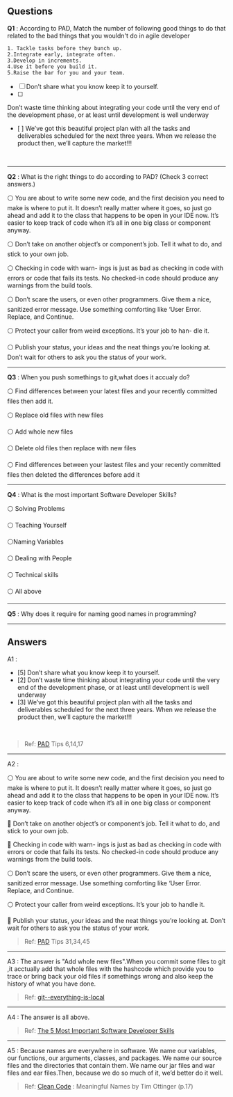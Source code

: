 Questions
---

**Q1** : According to PAD, Match the number of following good things to do that related to the bad things that you wouldn't do in agile developer 

    1. Tackle tasks before they bunch up.
    2.Integrate early, integrate often.
    3.Develop in increments.
    4.Use it before you build it.
    5.Raise the bar for you and your team.
- [ ]  Don’t share what you know keep it to yourself.<BR>
- [ ] 
Don’t waste time thinking about integrating your code until the very end of the development phase, or at least until development is well underway <BR>
- [ ] 
We’ve got this beautiful project plan with all the tasks and deliverables scheduled for the next three years. When we release the product then, we’ll capture the market!!!
<BR>

***
**Q2** : What is the right things to do according to PAD? (Check 3 correct answers.)

:white_circle:  You are about to write some new code, and the first decision you need to make is where to put it. It doesn’t really matter where it goes, so just go ahead and add it to the class that happens to be open in your IDE now. It’s easier to keep track of code when it’s all in one big class or component anyway. <BR>

:white_circle:  Don’t take on another object’s or component’s job. Tell it what to do, and stick to your own job. <BR>

:white_circle:  Checking in code with warn- ings is just as bad as checking in code with errors or code that fails its tests. No checked-in code should produce any warnings from the build tools. <BR>

:white_circle:  Don’t scare the users, or even other programmers. Give them a nice, sanitized error message. Use something comforting like ‘User Error. Replace, and Continue. <BR>

:white_circle:  Protect your caller from weird exceptions. It’s your job to han- dle it. <BR>

:white_circle: Publish your status, your ideas and the neat things you’re looking at. Don’t wait for others to ask you the status of your work. <BR>

***
**Q3** : When you push somethings to git,what does it accualy do?

:white_circle: Find differences between your latest files and your recently committed files then add it. <BR>

:white_circle: Replace old files with new files <BR>

:white_circle: Add whole new files <BR>

:white_circle: Delete old files then replace with new files <BR>

:white_circle: Find differences between your lastest files and your recently committed files then deleted the differences before add it <BR>

***
**Q4** : What is the most important Software Developer Skills?

:white_circle: Solving Problems<BR>

:white_circle: Teaching Yourself <BR>

:white_circle:Naming Variables <BR>

:white_circle: Dealing with People <BR>

:white_circle: Technical skills<BR>

:white_circle: 
All above <BR>

***
**Q5** : Why does it require for naming  good names in programming?


***
Answers
---
 A1 : 
- [5]  Don’t share what you know keep it to yourself.<BR>
- [2] 
Don’t waste time thinking about integrating your code until the very end of the development phase, or at least until development is well underway <BR>
- [3] 
We’ve got this beautiful project plan with all the tasks and deliverables scheduled for the next three years. When we release the product then, we’ll capture the market!!!
<BR>

>Ref: [PAD]() Tips 6,14,17

***
A2 : 

:white_circle:  You are about to write some new code, and the first decision you need to make is where to put it. It doesn’t really matter where it goes, so just go ahead and add it to the class that happens to be open in your IDE now. It’s easier to keep track of code when it’s all in one big class or component anyway. <BR>

:radio_button:  Don’t take on another object’s or component’s job. Tell it what to do, and stick to your own job. <BR>

:radio_button:  Checking in code with warn- ings is just as bad as checking in code with errors or code that fails its tests. No checked-in code should produce any warnings from the build tools. <BR>

:white_circle:  Don’t scare the users, or even other programmers. Give them a nice, sanitized error message. Use something comforting like ‘User Error. Replace, and Continue. <BR>

:white_circle:  Protect your caller from weird exceptions. It’s your job to handle it. <BR>

:radio_button: Publish your status, your ideas and the neat things you’re looking at. Don’t wait for others to ask you the status of your work. <BR>

>Ref: [PAD]() Tips  31,34,45

***
A3 : The answer is "Add whole new files".When you commit some files to git ,it acctually add that whole files with the hashcode which provide you to trace or bring back your old files if somethings wrong and also keep the history of what you have done.

>Ref: [git--everything-is-local](https://git-scm.com/docs/git-push)

***
A4 : The answer is all above.

>Ref: [The 5 Most Important Software Developer Skills](https://simpleprogrammer.com/the-4-most-important-skills-for-a-software-developer/#solving-problems)

***
A5 : Because names are everywhere in software. We name our variables, our functions, our arguments, classes, and packages. We name our source files and the directories that contain them. We name our jar files and war files and ear files.Then, because we do so much of it, we’d better do it well. 

>Ref: [Clean Code](https://www.investigatii.md/uploads/resurse/Clean_Code.pdf) : Meaningful Names by Tim Ottinger (p.17)
